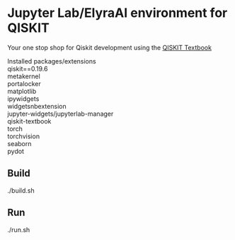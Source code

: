 # Jupyter Lab/ElyraAI environment for QISKIT 

Your one stop shop for Qiskit development using the [QISKIT Textbook](https://qiskit.org/textbook/)

Installed packages/extensions  
qiskit==0.19.6   
metakernel  
portalocker  
matplotlib  
ipywidgets  
widgetsnbextension  
jupyter-widgets/jupyterlab-manager  
qiskit-textbook  
torch  
torchvision  
seaborn  
pydot  


## Build
./build.sh

## Run
./run.sh
